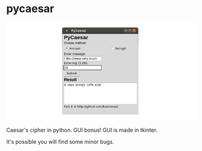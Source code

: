 pycaesar
========

![ScreenShot](pycaesar-example.jpg)

Caesar's cipher in python. GUI bonus!
GUI is made in tkinter. 

It's possible you will find some minor bugs.
